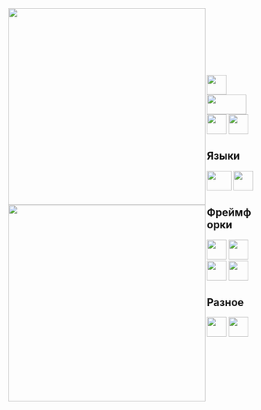 
<center>
      <div>
           <td><img width="400px" align="left" src="https://github-readme-stats.vercel.app/api?username=Mansurow&theme=algolia&show_icons=true&hide_border=true&count_private=true&layout=compact" /> </td>
           <td><img width="400px" align="left" src="https://github-readme-stats.vercel.app/api/top-langs/?username=Mansurow&theme=algolia&count_private=true&hide=html&layout=compact" /> </td>
      </div>
</center>
</br></br></br></br></br></br></br></br>

<div>
      <img src = "https://media4.giphy.com/media/KzJkzjggfGN5Py6nkT/giphy.gif" width = "40px" height = "40px"> <img src = "https://media.giphy.com/media/kH1DBkPNyZPOk0BxrM/giphy.gif" width = "80px" height = "40px">
      </br>
      <img src = "https://media4.giphy.com/media/IdyAQJVN2kVPNUrojM/giphy.gif" width = "40px" height = "40px"> <img src = "https://media.giphy.com/media/UQJlZ2OcaCA2RLfGiZ/giphy.gif" width = "40px" height = "40px">
      <h2>Языки</h2>
      <img src = "https://media.giphy.com/media/XH9wwXfUXu91wAJwN5/giphy.gif" width = "50px" height = "40px"> <img src = "https://media.giphy.com/media/LMt9638dO8dftAjtco/giphy.gif" width = "40px" height = "40px">
      <h2>Фреймфорки</h2>
      <img src = "https://media.giphy.com/media/eNAsjO55tPbgaor7ma/giphy.gif" width = "40px" height = "40px"> <img src = "https://media.giphy.com/media/Sr8xDpMwVKOHUWDVRD/giphy.gif" width = "40px" height = "40px"> <img src = "https://media.giphy.com/media/VgGthkhUvGgOit7Y9i/giphy.gif" width = "40px" height = "40px"> <img src = "https://media.giphy.com/media/kdFc8fubgS31b8DsVu/giphy.gif" width = "40px" height = "40px">
      <h2>Разное</h2>
      <img src = "https://media.giphy.com/media/XAxylRMCdpbEWUAvr8/giphy.gif" width = "40px" height = "40px"> <img src = "https://media.giphy.com/media/fsEaZldNC8A1PJ3mwp/giphy.gif" width = "40px" height = "40px">
</div>

<!--
**Mansurow/Mansurow** is a ✨ _special_ ✨ repository because its `README.md` (this file) appears on your GitHub profile.

Here are some ideas to get you started:

- 🔭 I’m currently working on ...
- 🌱 I’m currently learning ...
- 👯 I’m looking to collaborate on ...
- 🤔 I’m looking for help with ...
- 💬 Ask me about ...
- 📫 How to reach me: ...
- 😄 Pronouns: ...
- ⚡ Fun fact: ...
-->
